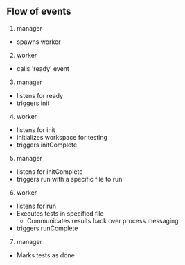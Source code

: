 Flow of events
-----------------

1. manager
  - spawns worker

2. worker
  - calls 'ready' event

3. manager
  - listens for ready
  - triggers init

4. worker
  - listens for init
  - initializes workspace for testing
  - triggers initComplete

5. manager
  - listens for initComplete
  - triggers run with a specific file to run

6. worker
  - listens for run
  - Executes tests in specified file
    - Communicates results back over process messaging
  - triggers runComplete

7. manager
  - Marks tests as done
